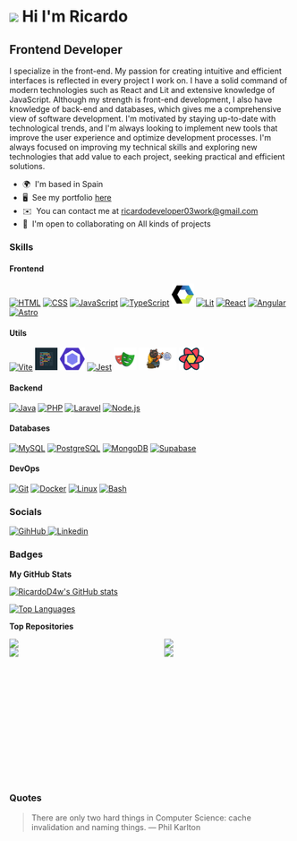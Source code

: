 # ![](https://user-images.githubusercontent.com/18350557/176309783-0785949b-9127-417c-8b55-ab5a4333674e.gif) Hi I'm Ricardo

## Frontend Developer

I specialize in the front-end. My passion for creating intuitive and efficient interfaces is reflected in every project I work on. I have a solid command of modern technologies such as React and Lit and extensive knowledge of JavaScript. Although my strength is front-end development, I also have knowledge of back-end and databases, which gives me a comprehensive view of software development. I'm motivated by staying up-to-date with technological trends, and I'm always looking to implement new tools that improve the user experience and optimize development processes. I'm always focused on improving my technical skills and exploring new technologies that add value to each project, seeking practical and efficient solutions.

- 🌍  I'm based in Spain
- 🖥️  See my portfolio [here](https://mnf.red/0c10d54d-6d87-467f-8749-604570f437da/timeline)
- ✉️  You can contact me at [ricardodeveloper03work@gmail.com](mailto:ricardodeveloper03work@gmail.com)
- 🤝  I'm open to collaborating on All kinds of projects

### Skills

<div align="left">

  <div>

  #### Frontend  
  <a href="https://developer.mozilla.org/en-US/docs/Glossary/HTML5" target="_blank" rel="noreferrer"><img src="https://skillicons.dev/icons?i=html" height="40" alt="HTML" /></a>
  <a href="https://www.w3.org/TR/CSS/#css" target="_blank" rel="noreferrer"><img src="https://skillicons.dev/icons?i=css" height="40" alt="CSS" /></a>
  <a href="https://developer.mozilla.org/en-US/docs/Web/JavaScript" target="_blank" rel="noreferrer"><img src="https://skillicons.dev/icons?i=js" height="40" alt="JavaScript" /></a>
  <a href="https://www.typescriptlang.org/" target="_blank" rel="noreferrer"><img src="https://skillicons.dev/icons?i=ts" height="40" alt="TypeScript" /></a>
  <a href="https://developer.mozilla.org/en-US/docs/Web/API/Web_components" target="_blank" rel="noreferrer"><img src="/images/webc.png" height="40" alt="Web Components" /></a>
  <a href="https://lit.dev/" target="_blank" rel="noreferrer"><img src="https://skillicons.dev/icons?i=lit" height="40" alt="Lit" /></a>
  <a href="https://reactjs.org/" target="_blank" rel="noreferrer"><img src="https://skillicons.dev/icons?i=react" height="40" alt="React" /></a>
  <a href="https://angular.io/" target="_blank" rel="noreferrer"><img src="https://skillicons.dev/icons?i=angular" height="40" alt="Angular" /></a>
  <a href="https://astro.build/" target="_blank" rel="noreferrer"><img src="https://skillicons.dev/icons?i=astro" height="40" alt="Astro" /></a>

  </div>

  <div>

  #### Utils  
  <a href="https://vitejs.dev/" target="_blank" rel="noreferrer"><img src="https://skillicons.dev/icons?i=vite" height="40" alt="Vite" /></a>
  <a href="https://prettier.io/" target="_blank" rel="noreferrer"><img src="/images/prettier.png" height="40" alt="Prettier" /></a>
  <a href="https://eslint.org/" target="_blank" rel="noreferrer"><img src="/images/ESLint.png" height="40" alt="ESLint" /></a>
  <a href="https://jestjs.io/" target="_blank" rel="noreferrer"><img src="https://skillicons.dev/icons?i=jest" height="40" alt="Jest" /></a>
  <a href="https://playwright.dev/" target="_blank" rel="noreferrer"><img src="/images/playwright.svg" height="40" alt="Playwright" /></a>
  <a href="https://zustand-demo.pmnd.rs/" target="_blank" rel="noreferrer"><img src="/images/zustad.png" height="40" alt="Zustand" /></a>
  <a href="https://tanstack.com/query/v3/" target="_blank" rel="noreferrer"><img src="/images/reactquery.svg" height="40" alt="ReactQuery" /></a>

  </div>

  <div>

  #### Backend  
  <a href="https://www.oracle.com/java/" target="_blank" rel="noreferrer"><img src="https://skillicons.dev/icons?i=java" height="40" alt="Java" /></a>
  <a href="https://www.php.net/" target="_blank" rel="noreferrer"><img src="https://skillicons.dev/icons?i=php" height="40" alt="PHP" /></a>
  <a href="https://laravel.com/" target="_blank" rel="noreferrer"><img src="https://skillicons.dev/icons?i=laravel" height="40" alt="Laravel" /></a>
  <a href="https://nodejs.org/en/" target="_blank" rel="noreferrer"><img src="https://skillicons.dev/icons?i=nodejs" height="40" alt="Node.js" /></a>

  </div>

  <div>

  #### Databases  
  <a href="https://www.mysql.com/" target="_blank" rel="noreferrer"><img src="https://skillicons.dev/icons?i=mysql" height="40" alt="MySQL" /></a>
  <a href="https://www.postgresql.org/" target="_blank" rel="noreferrer"><img src="https://skillicons.dev/icons?i=postgres" height="40" alt="PostgreSQL" /></a>
  <a href="https://www.mongodb.com/" target="_blank" rel="noreferrer"><img src="https://skillicons.dev/icons?i=mongodb" height="40" alt="MongoDB" /></a>
  <a href="https://supabase.io/" target="_blank" rel="noreferrer"><img src="https://skillicons.dev/icons?i=supabase" height="40" alt="Supabase" /></a>

  </div>

  <div>

  #### DevOps  
  <a href="https://git-scm.com/" target="_blank" rel="noreferrer"><img src="https://skillicons.dev/icons?i=git" height="40" alt="Git" /></a>
  <a href="https://www.docker.com/" target="_blank" rel="noreferrer"><img src="https://skillicons.dev/icons?i=docker" height="40" alt="Docker" /></a>
  <a href="https://www.linux.org" target="_blank" rel="noreferrer"><img src="https://skillicons.dev/icons?i=linux" height="40" alt="Linux" /></a>
  <a href="https://www.gnu.org/software/bash/manual/" target="_blank" rel="noreferrer"><img src="https://skillicons.dev/icons?i=bash" height="40" alt="Bash" /></a>

  </div>

</div>

### Socials

<div align="left">
    <a href="https://www.github.com/RicardoD4w" target="_blank" rel="noreferrer"> 
      <img src="https://skillicons.dev/icons?i=github" height="40" alt="GihHub" />
    </a> 
    <a href="https://www.linkedin.com/in/ricardo-rodríguez" target="_blank" rel="noreferrer"> 
      <img src="https://skillicons.dev/icons?i=linkedin" height="40" alt="Linkedin" />
    </a>
</div>

### Badges

<b>My GitHub Stats</b>

<a href="http://www.github.com/RicardoD4w"><img src="https://github-readme-stats.vercel.app/api?username=RicardoD4w&show_icons=true&hide=&count_private=true&title_color=0891b2&text_color=ffffff&icon_color=0891b2&bg_color=1c1917&hide_border=true&show_icons=true" alt="RicardoD4w's GitHub stats" /></a>

<a href="https://github.com/RicardoD4w" align="left"><img src="https://github-readme-stats.vercel.app/api/top-langs/?username=RicardoD4w&langs_count=10&title_color=0891b2&text_color=ffffff&icon_color=0891b2&bg_color=1c1917&hide_border=true&locale=en&custom_title=Top%20%Languages" alt="Top Languages" /></a>

<b>Top Repositories</b>

<div width="100%" align="center">

  <a href="https://github.com/RicardoD4W/Design-patterns" align="right"><img align="right" width="45%" src="https://github-readme-stats.vercel.app/api/pin/?username=RicardoD4w&repo=Design-patterns&title_color=0891b2&text_color=ffffff&icon_color=0891b2&bg_color=1c1917&hide_border=true&locale=en" /></a>

   <a href="https://github.com/RicardoD4W/ricky-cli" align="left"><img align="left" width="45%" src="https://github-readme-stats.vercel.app/api/pin/?username=RicardoD4w&repo=ricky-cli&title_color=0891b2&text_color=ffffff&icon_color=0891b2&bg_color=1c1917&hide_border=true&locale=en" /></a>
  
  <a href="https://github.com/RicardoD4w/Playwright" align="left"><img align="left" width="45%" src="https://github-readme-stats.vercel.app/api/pin/?username=RicardoD4w&repo=Playwright&title_color=0891b2&text_color=ffffff&icon_color=0891b2&bg_color=1c1917&hide_border=true&locale=en" /></a>

  
  <a href="https://github.com/RicardoD4W/zephyra-ui" align="right"><img align="right" width="45%" src="https://github-readme-stats.vercel.app/api/pin/?username=RicardoD4w&repo=zephyra-ui&title_color=0891b2&text_color=ffffff&icon_color=0891b2&bg_color=1c1917&hide_border=true&locale=en" /></a>
  
  
  </div>
  
  <br /><br /><br /><br /><br /><br /><br />

   <br /><br /><br /><br /><br /><br /><br />



### Quotes

  > There are only two hard things in Computer Science: cache invalidation and naming things. — Phil Karlton
